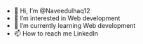 - 👋 Hi, I’m @Naveedulhaq12
- 👀 I’m interested in Web development
- 🌱 I’m currently learning Web development
- 📫 How to reach me LinkedIn

<!---
Naveedulhaq12/Naveedulhaq12 is a ✨ special ✨ repository because its `README.md` (this file) appears on your GitHub profile.
You can click the Preview link to take a look at your changes.
--->
